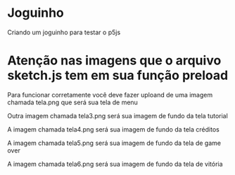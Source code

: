 # Joguinho
Criando um joguinho para testar o p5js
<div>
<h1>Atenção nas imagens que o arquivo sketch.js tem em sua função preload</h1>
<p>Para funcionar corretamente você deve fazer uploand de uma imagem chamada tela.png que será sua tela de menu</p>
<p>Outra imagem chamada tela3.png será sua imagem de fundo da tela tutorial</p>
<p>A imagem chamada tela4.png será sua imagem de fundo da tela créditos</p>
<p>A imagem chamada tela5.png será sua imagem de fundo da tela de game over</p>
<p>A imagem chamada tela6.png será sua imagem de fundo da tela de vitória</p>

</div>
